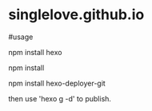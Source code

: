 # singlelove.github.io
#usage

npm install hexo

npm install

npm install hexo-deployer-git

then use 'hexo g -d' to publish.
